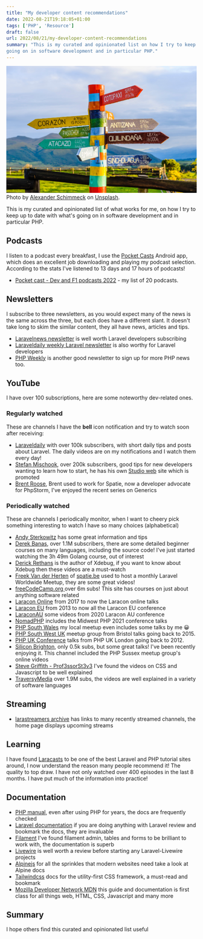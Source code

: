 ```yaml
---
title: "My developer content recommendations"
date: 2022-08-21T19:18:05+01:00
tags: ['PHP', 'Resource']
draft: false
url: 2022/08/21/my-developer-content-recommendations
summary: "This is my curated and opinionated list on how I try to keep up to date with what's
going on in software development and in particular PHP."
---
```


![Ecuador Provinz Pichincha](images/alexander-schimmeck-Aohf8gqa7Zc-unsplash.jpg "Ecuador Provinz Pichincha")
Photo
by [Alexander Schimmeck](https://unsplash.com/@alschim?utm_source=unsplash&utm_medium=referral&utm_content=creditCopyText)
on [Unsplash](https://unsplash.com/s/photos/hugo?utm_source=unsplash&utm_medium=referral&utm_content=creditCopyText).

This is my curated and opinionated list of what works for me, on how I try to keep up to date with what's going on in
software development and in particular PHP.

## Podcasts

I listen to a podcast every breakfast, I use the [Pocket Casts](https://pocketcasts.com/) Android app, which does an
excellent job downloading and playing my podcast selection. According to the stats I've listened to 13 days and 17 hours
of podcasts!

- [Pocket cast - Dev and F1 podcasts 2022](https://lists.pocketcasts.com/cae268b6-19f9-4c9a-a15c-7eaca12a8b3c) - my list
  of 20 podcasts.

## Newsletters

I subscribe to three newsletters, as you would expect many of the news is the same across the three, but each does have
a different slant. It doesn't take long to skim the similar content, they all have news, articles and tips.

- [Laravelnews newsletter](https://laravel-news.com/newsletter) is well worth Laravel developers subscribing
- [Laraveldaily weekly Laravel newsletter](https://laraveldaily.com/weekly-laravel-newsletter/) is also worthy for
  Laravel developers
- [PHP Weekly](https://www.phpweekly.com/) is another good newsletter to sign up for more PHP news too.

## YouTube

I have over 100 subscriptions, here are some noteworthy dev-related ones.

### Regularly watched

These are channels I have the **bell** icon notification and try to watch soon after receiving:

- [Laraveldaily](https://www.youtube.com/c/LaravelDaily/videos) with over 100k subscribers, with short daily tips and
  posts about Laravel. The daily videos are on my notifications and I watch them every day!
- [Stefan Mischook](https://www.youtube.com/c/StefanMischook/videos), over 200k subscribers, good tips for new
  developers wanting to learn how to start, he has his own [Studio web](https://www.studioweb.com/) site which is
  promoted
- [Brent Roose](https://www.youtube.com/user/BrenDtRoose/videos), Brent used to work for Spatie, now a developer
  advocate for PhpStorm, I've enjoyed the recent series on Generics

### Periodically watched

These are channels I periodically monitor, when I want to cheery pick something interesting to watch I have so many
choices (alphabetical)

- [Andy Sterkowitz](https://www.youtube.com/c/AndySterkowitz/videos) has some great information and tips
- [Derek Banas](https://www.youtube.com/c/derekbanas), over 1.1M subscribers, there are some detailed beginner courses
  on many languages, including the source code! I've just started watching the 3h 49m Golang course, out of interest
- [Derick Rethans](https://www.youtube.com/c/DerickRethansXdebug/videos) is the author of Xdebug, if you want to know
  about Xdebug then these videos are a must-watch
- [Freek Van der Herten](https://www.youtube.com/user/freekspatie) of [spatie.be](https://spatie.be/open-source) used to
  host a monthly Laravel Worldwide Meetup, they are some great videos!
- [freeCodeCamp.org ](https://www.youtube.com/channel/UC8butISFwT-Wl7EV0hUK0BQ) over 6m subs! This site has courses on
  just about anything software related
- [Laracon Online](https://www.youtube.com/c/LaraconOnline/videos) from 2017 to now the Laracon online talks
- [Laracon EU](https://www.youtube.com/c/LaraconEU/videos) from 2013 to now all the Laracon EU conference
- [LaraconAU](https://www.youtube.com/c/LaraconAU/videos) some videos from 2020 Laracon AU conference
- [NomadPHP](https://www.youtube.com/c/NomadPHP/videos) includes the Midwest PHP 2021 conference talks
- [PHP South Wales](https://www.youtube.com/channel/UCzQRSSaIV2Ajvl81BxPQDZA/videos) my local meetup even includes some
  talks by me 😀
- [PHP South West UK](https://www.youtube.com/c/PHPSouthWestUK/videos) meetup group from Bristol talks going back to
    2015.
- [PHP UK Conference](https://www.youtube.com/c/phpukconference/videos) talks from PHP UK London going back to 2012.
- [Silicon Brighton](https://www.youtube.com/c/SiliconBrighton/videos), only 0.5k subs, but some great talks! I've been
  recently enjoying it. This channel included the PHP Sussex meetup group's online videos
- [Steve Griffith - Prof3ssorSt3v3](https://www.youtube.com/c/SteveGriffith-Prof3ssorSt3v3/videos) I've found the videos
  on CSS and Javascript to be well explained
- [TraversyMedia](https://www.youtube.com/c/TraversyMedia/videos) over 1.9M subs, the videos are well explained in a
  variety of software languages

## Streaming

- [larastreamers archive](https://larastreamers.com/archive) has links to many recently streamed channels, the home page
  displays upcoming streams

## Learning

I have found [Laracasts](https://laracasts.com/) to be one of the best Laravel and PHP tutorial sites around, I now
understand the reason many people recommend it! The quality to top draw. I have not only watched over 400 episodes in
the last 8 months. I have put much of the information into practice!

## Documentation

- [PHP manual](https://www.php.net/manual), even after using PHP for years, the docs are frequently checked
- [Laravel documentation](https://laravel.com/docs) if you are doing anything with Laravel review and bookmark the docs,
  they are invaluable
- [Filament](https://filamentphp.com/docs) I've found filament admin, tables and forms to be brilliant to work with,
  the documentation is superb
- [Livewire](https://laravel-livewire.com/docs) is well worth a review before starting any Laravel-Livewire projects
- [Alpinejs](https://alpinejs.dev) for all the sprinkles that modern websites need take a look at Alpine docs
- [Tailwindcss](https://tailwindcss.com/docs) docs for the utility-first CSS framework, a must-read and bookmark
- [Mozilla Developer Network MDN](https://developer.mozilla.org/en-US/docs/Web) this guide and documentation is
  first class for all things web, HTML, CSS, Javascript and many more

## Summary

I hope others find this curated and opinionated list useful
